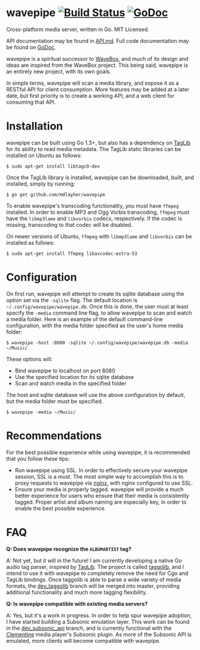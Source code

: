wavepipe [![Build Status](https://travis-ci.org/mdlayher/wavepipe.svg?branch=master)](https://travis-ci.org/mdlayher/wavepipe) [![GoDoc](http://godoc.org/github.com/mdlayher/wavepipe?status.png)](http://godoc.org/github.com/mdlayher/wavepipe)
========

Cross-platform media server, written in Go.  MIT Licensed.

API documentation may be found in [API.md](https://github.com/mdlayher/wavepipe/blob/master/API.md).  Full code documentation may be found on [GoDoc](http://godoc.org/github.com/mdlayher/wavepipe).

wavepipe is a spiritual successor to [WaveBox](https://github.com/einsteinx2/WaveBox), and much of its design
and ideas are inspired from the WaveBox project.  This being said, wavepipe is an entirely new project, with
its own goals.

In simple terms, wavepipe will scan a media library, and expose it as a RESTful API for client consumption.
More features may be added at a later date, but first priority is to create a working API, and a web client
for consuming that API.

Installation
============

wavepipe can be built using Go 1.3+, but also has a dependency on [TagLib](https://github.com/taglib/taglib)
for its ability to read media metadata.  The TagLib static libraries can be installed on Ubuntu as follows:

`$ sudo apt-get install libtagc0-dev`

Once the TagLib library is installed, wavepipe can be downloaded, built, and installed, simply by running:

`$ go get github.com/mdlayher/wavepipe`

To enable wavepipe's transcoding functionality, you must have `ffmpeg` installed.  In order to enable MP3
and Ogg Vorbis transcoding, `ffmpeg` must have the `libmp3lame` and `libvorbis` codecs, respectively.  If
the codec is missing, transcoding to that codec will be disabled.

On newer versions of Ubuntu, `ffmpeg` with `libmp3lame` and `libvorbis` can be installed as follows:

`$ sudo apt-get install ffmpeg libavcodec-extra-53`

Configuration
=============

On first run, wavepipe will attempt to create its sqlite database using the option set via the `-sqlite` flag.
The default location is `~/.config/wavepipe/wavepipe.db`.  Once this is done, the user must at least specify
the `-media` command line flag, to allow wavepipe to scan and watch a media folder.  Here is an example of
the default command-line configuration, with the media folder specified as the user's home media folder:

```
$ wavepipe -host :8080 -sqlite ~/.config/wavepipe/wavepipe.db -media ~/Music/
```

These options will:
  - Bind wavepipe to localhost on port 8080
  - Use the specified location for its sqlite database
  - Scan and watch media in the specified folder

The host and sqlite database will use the above configuration by default, but the media folder must be specified.

```
$ wavepipe -media ~/Music/
```

Recommendations
===============

For the best possible experience while using wavepipe, it is recommended that you follow these tips:
  - Run wavepipe using SSL.  In order to effectively secure your wavepipe session, SSL is a must.
    The most simple way to accomplish this is to proxy requests to wavepipe via [nginx](http://nginx.org), with nginx
    configured to use SSL.
  - Ensure your media is properly tagged.  wavepipe will provide a much better experience for users who ensure that their
    media is consistently tagged.  Proper artist and album naming are especially key, in order to enable the best possible
    experience.

FAQ
===

__Q: Does wavepipe recognize the `ALBUMARTIST` tag?__

A: Not yet, but it will in the future!  I am currently developing a native Go audio tag parser, inspired by
[TagLib](https://github.com/taglib/taglib).  The project is called [taggolib](https://github.com/mdlayher/taggolib),
and I intend to use it with wavepipe to completely remove the need for Cgo and TagLib bindings.  Once taggolib is
able to parse a wide variety of media formats, the [dev_taggolib](https://github.com/mdlayher/wavepipe/tree/dev_taggolib)
branch will be merged into master, providing additional functionality and much more tagging flexibility.

__Q: Is wavepipe compatible with existing media servers?__

A: Yes, but it's a work in progress.  In order to help spur wavepipe adoption, I have started building a Subsonic
emulation layer.  This work can be found in the [dev_subsonic_api](https://github.com/mdlayher/wavepipe/tree/dev_subsonic_api)
branch, and is currently functional with the [Clementine](https://www.clementine-player.org/) media player's Subsonic
plugin.  As more of the Subsonic API is emulated, more clients will become compatible with wavepipe.
